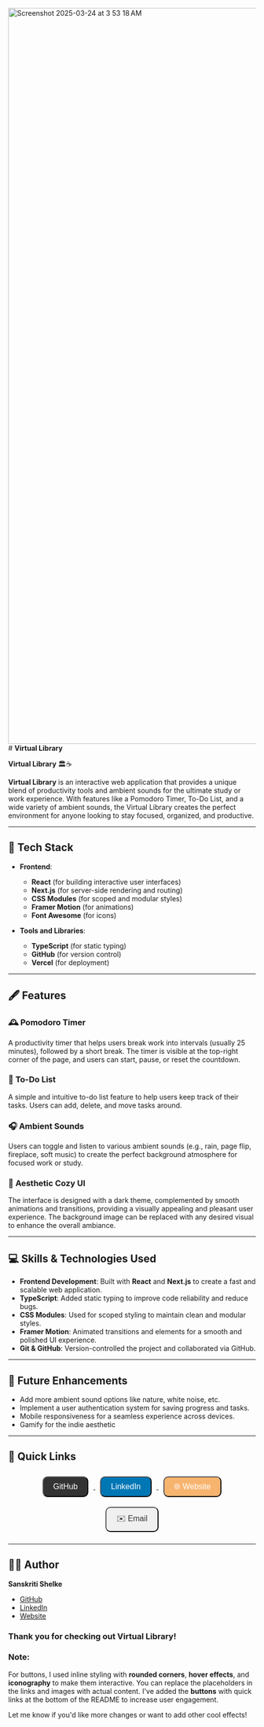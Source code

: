 <img width="1496" alt="Screenshot 2025-03-24 at 3 53 18 AM" src="https://github.com/user-attachments/assets/4c28a255-0278-48bf-9f99-df7dd14780fc" /># **Virtual Library**

 **Virtual Library** 🏛️☕️

**Virtual Library** is an interactive web application that provides a unique blend of productivity tools and ambient sounds for the ultimate study or work experience. With features like a Pomodoro Timer, To-Do List, and a wide variety of ambient sounds, the Virtual Library creates the perfect environment for anyone looking to stay focused, organized, and productive.

---

## 📜 **Tech Stack**

- **Frontend**:  
  - **React** (for building interactive user interfaces)
  - **Next.js** (for server-side rendering and routing)
  - **CSS Modules** (for scoped and modular styles)
  - **Framer Motion** (for animations)
  - **Font Awesome** (for icons)

- **Tools and Libraries**:  
  - **TypeScript** (for static typing)
  - **GitHub** (for version control)
  - **Vercel** (for deployment)

---

## 🖋️ **Features**

### 🕰️ **Pomodoro Timer**
A productivity timer that helps users break work into intervals (usually 25 minutes), followed by a short break. The timer is visible at the top-right corner of the page, and users can start, pause, or reset the countdown.




### 📝 **To-Do List**
A simple and intuitive to-do list feature to help users keep track of their tasks. Users can add, delete, and move tasks around.



### 🎧 **Ambient Sounds**
Users can toggle and listen to various ambient sounds (e.g., rain, page flip, fireplace, soft music) to create the perfect background atmosphere for focused work or study.



### 🧺 **Aesthetic Cozy UI**
The interface is designed with a dark theme, complemented by smooth animations and transitions, providing a visually appealing and pleasant user experience. The background image can be replaced with any desired visual to enhance the overall ambiance.

---

## 💻 **Skills & Technologies Used**

- **Frontend Development**: Built with **React** and **Next.js** to create a fast and scalable web application.
- **TypeScript**: Added static typing to improve code reliability and reduce bugs.
- **CSS Modules**: Used for scoped styling to maintain clean and modular styles.
- **Framer Motion**: Animated transitions and elements for a smooth and polished UI experience.
- **Git & GitHub**: Version-controlled the project and collaborated via GitHub.

---

## 🔧 **Future Enhancements**

- Add more ambient sound options like nature, white noise, etc.
- Implement a user authentication system for saving progress and tasks.
- Mobile responsiveness for a seamless experience across devices.
- Gamify for the indie aesthetic

---

## 🔗 **Quick Links**

<p align="center">
  <a href="https://github.com/san5kriti" target="_blank">
    <button style="background-color: #333; color: #fff; padding: 10px 20px; border-radius: 10px; font-size: 16px; cursor: pointer; margin: 10px;">
      <i class="fab fa-github"></i> GitHub
    </button>
  </a>
  <a href="https://www.linkedin.com/in/sanskritishelke/" target="_blank">
    <button style="background-color: #0077b5; color: #fff; padding: 10px 20px; border-radius: 10px; font-size: 16px; cursor: pointer; margin: 10px;">
      <i class="fab fa-linkedin"></i> LinkedIn
    </button>
  </a>
  <a href="https://sanskritishelke.com/" target="_blank">
    <button style="background-color: #f7b46f; color: #fff; padding: 10px 20px; border-radius: 10px; font-size: 16px; cursor: pointer; margin: 10px;">
      🌐 Website
    </button>
  </a>
  <a href="mailto:sanskritishelke.r@gmail.com">
    <button style="background-color: #f0f0f0; color: #333; padding: 10px 20px; border-radius: 10px; font-size: 16px; cursor: pointer; margin: 10px;">
      ✉️ Email
    </button>
  </a>
</p>

---

## 👨‍💻 **Author**

 **Sanskriti Shelke**
- [GitHub](https://github.com/san5kriti)
- [LinkedIn](https://www.linkedin.com/in/sanskritishelke/)
- [Website](https://sanskritishelke.com/)


### **Thank you for checking out Virtual Library!**


### **Note**:
For buttons, I used inline styling with **rounded corners**, **hover effects**, and **iconography** to make them interactive. You can replace the placeholders in the links and images with actual content. I've added the **buttons** with quick links at the bottom of the README to increase user engagement.

Let me know if you'd like more changes or want to add other cool effects!
